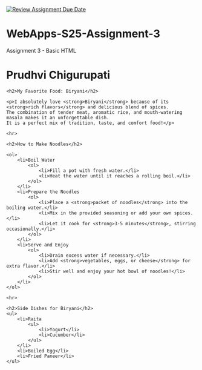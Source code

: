 [![Review Assignment Due Date](https://classroom.github.com/assets/deadline-readme-button-22041afd0340ce965d47ae6ef1cefeee28c7c493a6346c4f15d667ab976d596c.svg)](https://classroom.github.com/a/dtnQoQgg)
# WebApps-S25-Assignment-3
Assignment 3 - Basic HTML
<!DOCTYPE html>
<html lang="en">
<head>
    <meta charset="UTF-8">
    <meta name="viewport" content="width=device-width, initial-scale=1.0">
    <title>My Favorite Food</title>
</head>
<body>
    <h1>Prudhvi Chigurupati</h1>

    <h2>My Favorite Food: Biryani</h2>

    <p>I absolutely love <strong>Biryani</strong> because of its <strong>rich flavors</strong> and delicious blend of spices. 
    The combination of tender meat, aromatic rice, and mouth-watering masala makes it an unforgettable dish. 
    It is a perfect mix of tradition, taste, and comfort food!</p>

    <hr>

    <h2>How to Make Noodles</h2>

    <ol>
        <li>Boil Water
            <ol>
                <li>Fill a pot with fresh water.</li>
                <li>Heat the water until it reaches a rolling boil.</li>
            </ol>
        </li>
        <li>Prepare the Noodles
            <ol>
                <li>Place a <strong>packet of noodles</strong> into the boiling water.</li>
                <li>Mix in the provided seasoning or add your own spices.</li>
                <li>Let it cook for <strong>3-5 minutes</strong>, stirring occasionally.</li>
            </ol>
        </li>
        <li>Serve and Enjoy
            <ol>
                <li>Drain excess water if necessary.</li>
                <li>Add <strong>vegetables, eggs, or cheese</strong> for extra flavor.</li>
                <li>Stir well and enjoy your hot bowl of noodles!</li>
            </ol>
        </li>
    </ol>

    <hr>

    <h2>Side Dishes for Biryani</h2>
    <ul>
        <li>Raita
            <ul>
                <li>Yogurt</li>
                <li>Cucumber</li>
            </ul>
        </li>
        <li>Boiled Egg</li>
        <li>Fried Paneer</li>
    </ul>
    
</body>
</html>